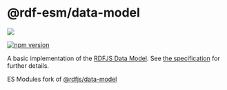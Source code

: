 # @rdf-esm/data-model

![](https://github.com/rdf-esm/data-model/workflows/Test/badge.svg)

[![npm version](https://img.shields.io/npm/v/@rdf-esm/data-model.svg)](https://www.npmjs.com/package/@rdf-esm/data-model)

A basic implementation of the [RDFJS Data Model](http://rdf.js.org/).
See [the specification](http://rdf.js.org/) for further details.

ES Modules fork of [@rdfjs/data-model](https://npm.im/@rdfjs/data-model)
